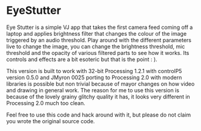 EyeStutter
==========

Eye Stutter is a simple VJ app that takes the first camera feed 
coming off a laptop and applies brightness filter that changes
the colour of the image triggered by an audio threshold. 
Play around with the different parameters live to change the 
image, you can change the brightness threshold, mic threshold 
and the opacity of various filtered parts to see how it works.
Its controls and effects are a bit esoteric but that is the point 
: ).

This version is built to work with 32-bit Processing 1.2.1 with
controlP5 version 0.5.0 and JMyron 0025 porting to Processing 2.0
with modern libraries is possible but non trivial because of mayor 
changes on how video and drawing in general work. The reason for 
me to use this version is because of the lovely grainy glitchy 
quality it has, it looks very different in Processing 2.0 much too 
clean. 

Feel free to use this code and hack around with it, but please do
not claim you wrote the original source code.
